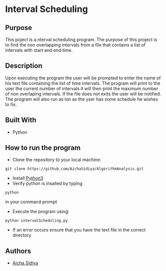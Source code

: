 <!--Title-->
# Interval Scheduling
## Purpose
<!--Purpose of the project-->
This poject is a nterval scheduling program. The purpose of this project is to find the non overlapping intervals from a file that contains a list of intervals with start and end time.

## Description
Upon executing the program the user will be prompted to enter the name of his text file containing the list of time intervals. The program will print to the user the current number of intervals it will then print the maximum number of non overlaping intervals. If the file does not exits the user will be notified. The program will also run as lon as the yser has some schedule he wishes to fix.

## Built With
* Python

<!--Header 3 installation and launching the project-->
## How to run the program
* Clone the repository to your local machine:
```
git clone https://github.com/AichaSidiya/AlgorithmAnalysis.git
``` 
* Install [Python3](https://www.python.org/downloads/)
* Verify python is insalled by typing
```
python
```   
in your command prompt
* Execute the program using: 

```
python intervalScheduling.py
```

* If an error occurs ensure that you have the text file in the correct directory

## Authors
<!-- The contributors to the project-->
* [Aicha Sidiya](https://github.com/AichaSidiya)

